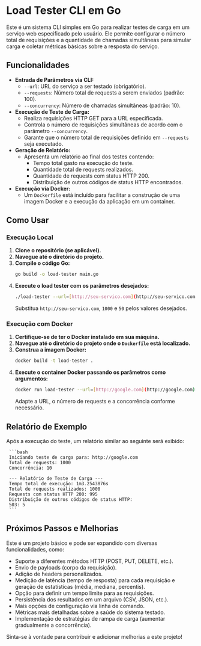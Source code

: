 # Load Tester CLI em Go

Este é um sistema CLI simples em Go para realizar testes de carga em um serviço web especificado pelo usuário. Ele permite configurar o número total de requisições e a quantidade de chamadas simultâneas para simular carga e coletar métricas básicas sobre a resposta do serviço.

## Funcionalidades

* **Entrada de Parâmetros via CLI:**
    * `--url`: URL do serviço a ser testado (obrigatório).
    * `--requests`: Número total de requests a serem enviados (padrão: 100).
    * `--concurrency`: Número de chamadas simultâneas (padrão: 10).
* **Execução de Teste de Carga:**
    * Realiza requisições HTTP GET para a URL especificada.
    * Controla o número de requisições simultâneas de acordo com o parâmetro `--concurrency`.
    * Garante que o número total de requisições definido em `--requests` seja executado.
* **Geração de Relatório:**
    * Apresenta um relatório ao final dos testes contendo:
        * Tempo total gasto na execução do teste.
        * Quantidade total de requests realizados.
        * Quantidade de requests com status HTTP 200.
        * Distribuição de outros códigos de status HTTP encontrados.
* **Execução via Docker:**
    * Um `Dockerfile` está incluído para facilitar a construção de uma imagem Docker e a execução da aplicação em um container.

## Como Usar

### Execução Local

1.  **Clone o repositório (se aplicável).**
2.  **Navegue até o diretório do projeto.**
3.  **Compile o código Go:**
    ```bash
    go build -o load-tester main.go
    ```
4.  **Execute o load tester com os parâmetros desejados:**
    ```bash
    ./load-tester --url=[http://seu-servico.com](http://seu-servico.com) --requests=1000 --concurrency=50
    ```
    Substitua `http://seu-servico.com`, `1000` e `50` pelos valores desejados.

### Execução com Docker

1.  **Certifique-se de ter o Docker instalado em sua máquina.**
2.  **Navegue até o diretório do projeto onde o `Dockerfile` está localizado.**
3.  **Construa a imagem Docker:**
    ```bash
    docker build -t load-tester .
    ```
4.  **Execute o container Docker passando os parâmetros como argumentos:**
    ```bash
    docker run load-tester --url=[http://google.com](http://google.com) --requests=500 --concurrency=20
    ```
    Adapte a URL, o número de requests e a concorrência conforme necessário.

## Relatório de Exemplo

Após a execução do teste, um relatório similar ao seguinte será exibido:

     ```bash
     Iniciando teste de carga para: http://google.com
     Total de requests: 1000
     Concorrência: 10
     
     --- Relatório de Teste de Carga ---
     Tempo total de execução: 1m3.2543876s
     Total de requests realizados: 1000
     Requests com status HTTP 200: 995
     Distribuição de outros códigos de status HTTP:
     503: 5
	 ```

## Próximos Passos e Melhorias

Este é um projeto básico e pode ser expandido com diversas funcionalidades, como:

* Suporte a diferentes métodos HTTP (POST, PUT, DELETE, etc.).
* Envio de payloads (corpo da requisição).
* Adição de headers personalizados.
* Medição de latência (tempo de resposta) para cada requisição e geração de estatísticas (média, mediana, percentis).
* Opção para definir um tempo limite para as requisições.
* Persistência dos resultados em um arquivo (CSV, JSON, etc.).
* Mais opções de configuração via linha de comando.
* Métricas mais detalhadas sobre a saúde do sistema testado.
* Implementação de estratégias de rampa de carga (aumentar gradualmente a concorrência).

Sinta-se à vontade para contribuir e adicionar melhorias a este projeto!